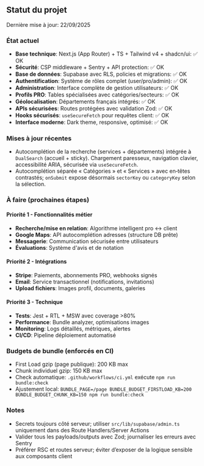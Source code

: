 ## Statut du projet

Dernière mise à jour: 22/09/2025

### État actuel

- **Base technique**: Next.js (App Router) + TS + Tailwind v4 + shadcn/ui: ✅ OK
- **Sécurité**: CSP middleware + Sentry + API protection: ✅ OK
- **Base de données**: Supabase avec RLS, policies et migrations: ✅ OK
- **Authentification**: Système de rôles complet (user/pro/admin): ✅ OK
- **Administration**: Interface complète de gestion utilisateurs: ✅ OK
- **Profils PRO**: Tables spécialisées avec catégories/secteurs: ✅ OK
- **Géolocalisation**: Départements français intégrés: ✅ OK
- **APIs sécurisées**: Routes protégées avec validation Zod: ✅ OK
- **Hooks sécurisés**: `useSecureFetch` pour requêtes client: ✅ OK
- **Interface moderne**: Dark theme, responsive, optimisé: ✅ OK

### Mises à jour récentes

- Autocomplétion de la recherche (services + départements) intégrée à `DualSearch` (accueil + sticky). Chargement paresseux, navigation clavier, accessibilité ARIA, sécurisée via `useSecureFetch`.
- Autocomplétion séparée « Catégories » et « Services » avec en‑têtes contrastés; `onSubmit` expose désormais `sectorKey` ou `categoryKey` selon la sélection.

### À faire (prochaines étapes)

#### Priorité 1 - Fonctionnalités métier

- **Recherche/mise en relation**: Algorithme intelligent pro ↔ client
- **Google Maps**: API autocomplétion adresses (structure DB prête)
- **Messagerie**: Communication sécurisée entre utilisateurs
- **Évaluations**: Système d'avis et de notation

#### Priorité 2 - Intégrations

- **Stripe**: Paiements, abonnements PRO, webhooks signés
- **Email**: Service transactionnel (notifications, invitations)
- **Upload fichiers**: Images profil, documents, galeries

#### Priorité 3 - Technique

- **Tests**: Jest + RTL + MSW avec coverage >80%
- **Performance**: Bundle analyzer, optimisations images
- **Monitoring**: Logs détaillés, métriques, alertes
- **CI/CD**: Pipeline déploiement automatisé

### Budgets de bundle (enforcés en CI)

- First Load gzip (page publique): 200 KB max
- Chunk individuel gzip: 150 KB max
- Check automatique: `.github/workflows/ci.yml` exécute `npm run bundle:check`
- Ajustement local: `BUNDLE_PAGE=/page BUNDLE_BUDGET_FIRSTLOAD_KB=200 BUNDLE_BUDGET_CHUNK_KB=150 npm run bundle:check`

### Notes

- Secrets toujours côté serveur; utiliser `src/lib/supabase/admin.ts` uniquement dans des Route Handlers/Server Actions
- Valider tous les payloads/outputs avec Zod; journaliser les erreurs avec Sentry
- Préférer RSC et routes serveur; éviter d’exposer de la logique sensible aux composants client
